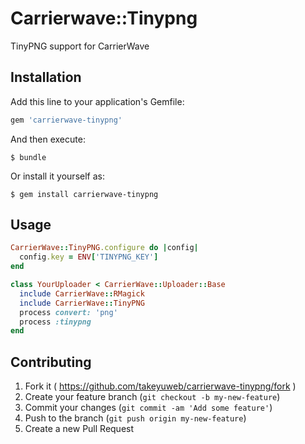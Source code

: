 # Carrierwave::Tinypng

TinyPNG support for CarrierWave

## Installation

Add this line to your application's Gemfile:

```ruby
gem 'carrierwave-tinypng'
```

And then execute:

    $ bundle

Or install it yourself as:

    $ gem install carrierwave-tinypng

## Usage

```ruby
CarrierWave::TinyPNG.configure do |config|
  config.key = ENV['TINYPNG_KEY']
end
```

```ruby
class YourUploader < CarrierWave::Uploader::Base
  include CarrierWave::RMagick
  include CarrierWave::TinyPNG
  process convert: 'png'
  process :tinypng
end
```

## Contributing

1. Fork it ( https://github.com/takeyuweb/carrierwave-tinypng/fork )
2. Create your feature branch (`git checkout -b my-new-feature`)
3. Commit your changes (`git commit -am 'Add some feature'`)
4. Push to the branch (`git push origin my-new-feature`)
5. Create a new Pull Request
